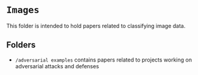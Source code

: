 # `Images`

This folder is intended to hold papers related to classifying image data.

## Folders

- `/adversarial examples` contains papers related to projects working on adversarial attacks and defenses
